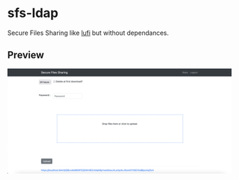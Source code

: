 # sfs-ldap
Secure Files Sharing like [lufi](https://framagit.org/fiat-tux/hat-softwares/lufi) but without dependances.

## Preview
![alt text](https://raw.githubusercontent.com/CobblePot59/sfs/main/pictures/sfs.png)

